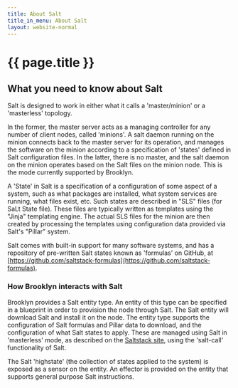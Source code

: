 ```yaml
---
title: About Salt
title_in_menu: About Salt
layout: website-normal
---
```

# {{ page.title }}

## What you need to know about Salt

Salt is designed to work in either what it calls a 'master/minion' or a 'masterless' topology.
 
In the former, the master server acts as a managing controller for any number of client nodes, called 'minions'. 
A salt daemon running on the minion connects back to the master server for its operation, and manages the software on 
the minion according to a specification of 'states' defined in Salt configuration files.  In the latter, there is no 
master, and the salt daemon on the minion operates based on the Salt files on the minion node.  This is the mode 
currently supported by Brooklyn.

A 'State' in Salt is a specification of a configuration of some aspect of a system, such as what packages are installed,
what system services are running, what files exist, etc.  Such states are described in "SLS" files (for SaLt State 
file). These files are typically written as templates using the "Jinja" templating engine.  The actual SLS files for the
minion are then created by processing the templates using configuration data provided via Salt's "Pillar" system.

Salt comes with built-in support for many software systems, and has a repository of pre-written Salt states known as 
'formulas' on GitHub, at [https://github.com/saltstack-formulas](https://github.com/saltstack-formulas).

### How Brooklyn interacts with Salt

Brooklyn provides a Salt entity type. An entity of this type can be specified in a blueprint in order to provision the 
node through Salt. The Salt entity will download Salt and install it on the node. The entity type supports the 
configuration of Salt formulas and Pillar data to download, and the configuration of what Salt states to apply. 
These are managed using Salt in 'masterless' mode, as described on the
[Saltstack site](https://docs.saltstack.com/en/latest/topics/tutorials/quickstart.html#salt-masterless-quickstart),
using the 'salt-call' functionality of Salt.

The Salt 'highstate' (the collection of states applied to the system) is exposed as a sensor on the entity.  An effector
 is provided on the entity that supports general purpose Salt instructions.



